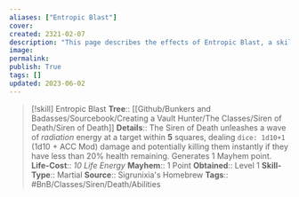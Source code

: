 ```yaml
---
aliases: ["Entropic Blast"]
cover: 
created: 2321-02-07
description: "This page describes the effects of Entropic Blast, a skill for the homebrew skilltree Siren of Death for the Bunkers and Badasses TTRPG."
image: 
permalink: 
publish: True
tags: []
updated: 2023-06-02
---
```


>[!skill] Entropic Blast
> **Tree**:: [[Github/Bunkers and Badasses/Sourcebook/Creating a Vault Hunter/The Classes/Siren of Death/Siren of Death]]
> **Details**:: The Siren of Death unleashes a wave of *radiation* energy at a target within **5** squares, dealing `dice: 1d10+1` (1d10 + ACC Mod) damage and potentially killing them instantly if they have less than 20% health remaining. Generates 1 Mayhem point.
> **Life-Cost**:: *10 Life Energy*
> **Mayhem**:: 1 Point
> **Obtained**:: Level 1
> **Skill-Type**:: Martial
> **Source**:: Sigrunixia's Homebrew
> **Tags**:: #BnB/Classes/Siren/Death/Abilities
